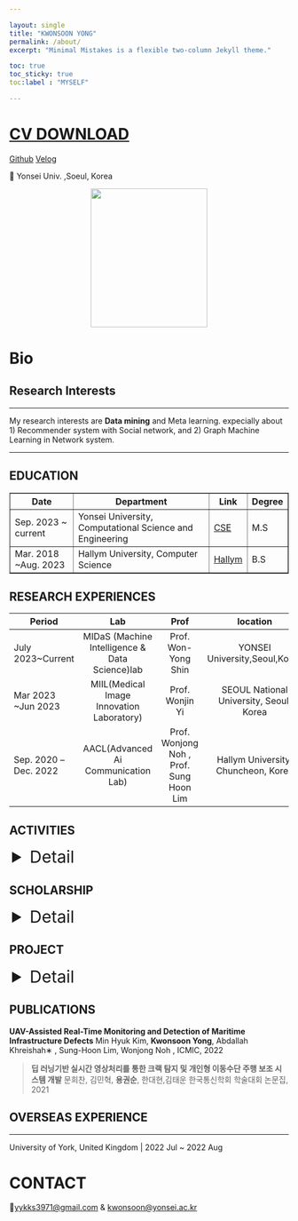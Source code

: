 ```yaml
---

layout: single
title: "KWONSOON YONG"
permalink: /about/
excerpt: "Minimal Mistakes is a flexible two-column Jekyll theme."

toc: true
toc_sticky: true
toc:label : "MYSELF"

---
```

# [CV DOWNLOAD](https://drive.google.com/file/d/1qVR79WUlrT5dfnhpbITQWqVxxoXylMKO/view)






[Github](https://github.com/reverse-sky)   [Velog](https://velog.io/@reversesky)  

📍 Yonsei Univ. ,Soeul, Korea

<div style="text-align: center;">
  <img src="{{ site.baseurl }}/assets/images/about/kwonsoon.jpg" width="210" height="250" style="display: inline-block;" />
</div>

<!-- 중앙에 위치하게끔 하는 코드 -->


# Bio

## Research Interests

---

My research interests are **Data mining** and Meta learning. expecially about 1) Recommender system with Social network,  and 2) Graph Machine Learning in Network system.  

----









## EDUCATION


<table border='1'>
  <tr>
    <th>Date</th>
    <th>Department</th>
    <th>Link</th>
    <th>Degree</th>
  </tr>
  <tr>
    <td>Sep. 2023 ~ current</td>
    <td>Yonsei University, Computational Science and Engineering</td>
    <td><a href="https://cse.yonsei.ac.kr/cse/index.do">CSE</a></td>
    <td>M.S</td>
  </tr>
  <tr>
    <td>Mar. 2018 ~Aug. 2023</td>
    <td>Hallym University, Computer Science</td>
    <td><a href="https://sw.hallym.ac.kr/index.php">Hallym</a></td>
    <td>B.S</td>
  </tr>
</table>

<!-- <details>
<summary style="margin-left: 5px;font-size: 30px;">EDUCATION</summary>
<div style="margin-left: 25px;">
|Date|Department|Link|Degree|   
|--|--|--|--|   
|Sep. 2023 ~ current|Yonsei University, Computational Science and Engineering |[CSE](https://cse.yonsei.ac.kr/cse/index.do)|M.S|  
|Mar. 2018 ~Aug. 2023|Hallym University, Computer Science       |[Hallym](https://sw.hallym.ac.kr/index.php)|B.S|    
 
</div>
</details> -->


## RESEARCH EXPERIENCES


| Period| Lab| Prof| location|
| ----- | :-----: |:-----: |:-----: |
|July 2023~Current|MIDaS (Machine Intelligence & Data Science)lab|Prof. Won-Yong Shin|YONSEI University,Seoul,Korea|  
|Mar 2023 ~Jun 2023|MIIL(Medical Image Innovation Laboratory)|Prof. Wonjin Yi|SEOUL National University, Seoul, Korea|  
|Sep. 2020 –Dec. 2022|AACL(Advanced Ai Communication Lab) |Prof. Wonjong Noh , Prof. Sung Hoon Lim|Hallym University,  Chuncheon, Korea|  
 





<!-- <details>
<summary style="margin-left: 5px;font-size: 30px;">ACTIVITIES</summary>
<div style="margin-left: 50px;"> -->
## ACTIVITIES
 
<!-- </div>
</details> -->






<details>
<summary style="margin-left: 5px;font-size: 30px;">Detail</summary>
<div style="margin-left: 25px;">


<table border='1'>
  <tr>
    <th>Subject</th>
    <th>topics</th>
    <th>period</th>
  </tr>
  <tr>
    <td>Teaching Assistant</td>
    <td>Topics in Machine Learning</td>
    <td>2022, Fall</td>
  </tr>
  <tr>
    <td>Teaching Assistant</td>
    <td>Digital communication</td>
    <td>2022, Fall</td>
  </tr>  
  <tr>
    <td>Teaching Assistant</td>
    <td>Basic Deep Neural Network</td>
    <td>2022, Spring</td>
  </tr>
  <tr>
    <td>Teaching Assistant</td>
    <td>Artificial intelligence</td>
    <td>2022, Spring</td>
  </tr> 
  <tr>
    <td>Participants</td>
    <td>Industry-Academic Cooperation Project</td>
    <td>2021, Fall</td>
  </tr> 
  <tr>
    <td>Mentor</td>
    <td>Software Convergence College</td>
    <td>2021, Spring</td>
  </tr>   
</table>
</div>
</details>


## SCHOLARSHIP

<details>
<summary style="margin-left: 5px;font-size: 30px;">Detail</summary>
<div style="margin-left: 25px;">

<table border='1'>
  <tr>
    <th>Type</th>
    <th>organization</th>
    <th>period</th>
  </tr>
  <tr>
    <td>National Excellence in Science and Engineering Scholarship</td>
    <td>Republic of Korea Government</td>
    <td>2022 Mar ~ Present </td>
  </tr>
  <tr>
    <td>SW Overseas Training Scholarship </td>
    <td>SW Department  in Hallym Univ</td>
    <td>2022 Summer</td>
  </tr> 
  <tr>
    <td>School Excellence Scholarship</td>
    <td>Hallym Univ</td>
    <td>2018 Mar~ 2021 Sep</td>
  </tr> 
  <tr>
    <td>SW Mentoring Scholarship</td>
    <td>SW Department  in Hallym Univ</td>
    <td> 2021 Mar~  2021 Summer</td>
  </tr>   
</table>
</div>
</details>




## PROJECT


<details>
<summary style="margin-left: 5px;font-size: 30px;">Detail</summary>
<div style="margin-left: 25px;">

<table border='1'>
  <tr>
    <th>Subject</th>
    <th>topics</th>
    <th>period</th>
    <th>Advisor</th>
  </tr>
  <tr>
    <td><a href="https://github.com/reverse-sky/DL_Study/tree/main/Generative/DDPM">Poster</a></td>
    <td>DDPM Grad_CAM</td>
    <td>2023 Summer </td>
    <td>prof.Shin</td>
  </tr>
  
  <tr>
    <td>an industry-academic project</td>
    <td>Attention Unet</td>
    <td>2021 Fall ~ 2022 Fall </td>
    <td>prof.Noh</td>
  </tr>
  <tr>
    <td>Capston design</td>
    <td>An error correction code</td>
    <td>2022_spring </td>
    <td>Prof. Sung Hoon Lim </td>
  </tr>
</table>
</div>
</details>



## PUBLICATIONS
>
**UAV-Assisted Real-Time Monitoring and Detection of Maritime Infrastructure Defects**
Min Hyuk Kim, **Kwonsoon Yong**, Abdallah Khreishah∗ , Sung-Hoon Lim, Wonjong Noh , ICMIC, 2022

>**딥 러닝기반 실시간 영상처리를 통한 크랙 탐지 및 개인형 이동수단 주행 보조 시스템 개발**
문희찬, 김민혁, **용권순**, 한대현,김태운
한국통신학회  학술대회 논문집, 2021                               

## OVERSEAS EXPERIENCE

---

University of York, United Kingdom | 2022 Jul ~ 2022 Aug


 


# CONTACT 
📧yykks3971@gmail.com & kwonsoon@yonsei.ac.kr 
